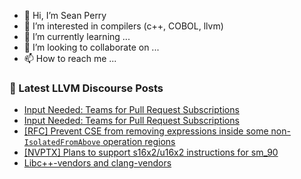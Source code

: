 - 👋 Hi, I’m Sean Perry
- 👀 I’m interested in compilers (c++, COBOL, llvm)
- 🌱 I’m currently learning ...
- 💞️ I’m looking to collaborate on ...
- 📫 How to reach me ...

<!---
s66perry/s66perry is a ✨ special ✨ repository because its `README.md` (this file) appears on your GitHub profile.
You can click the Preview link to take a look at your changes.
--->
### 📕 Latest LLVM Discourse Posts

<!-- DISCOURSE-LLVM:START -->
- [Input Needed: Teams for Pull Request Subscriptions](https://discourse.llvm.org/t/input-needed-teams-for-pull-request-subscriptions/73116?page=4#post_77)
- [Input Needed: Teams for Pull Request Subscriptions](https://discourse.llvm.org/t/input-needed-teams-for-pull-request-subscriptions/73116?page=4#post_76)
- [[RFC] Prevent CSE from removing expressions inside some non-`IsolatedFromAbove` operation regions](https://discourse.llvm.org/t/rfc-prevent-cse-from-removing-expressions-inside-some-non-isolatedfromabove-operation-regions/73150#post_7)
- [[NVPTX] Plans to support s16x2/u16x2 instructions for sm_90](https://discourse.llvm.org/t/nvptx-plans-to-support-s16x2-u16x2-instructions-for-sm-90/73189#post_1)
- [Libc++-vendors and clang-vendors](https://discourse.llvm.org/t/libc-vendors-and-clang-vendors/73188#post_1)
<!-- DISCOURSE-LLVM:END -->
